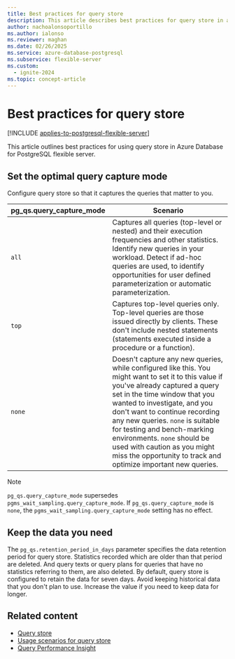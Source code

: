 ```yaml
---
title: Best practices for query store
description: This article describes best practices for query store in an Azure Database for PostgreSQL flexible server.
author: nachoalonsoportillo
ms.author: ialonso
ms.reviewer: maghan
ms.date: 02/26/2025
ms.service: azure-database-postgresql
ms.subservice: flexible-server
ms.custom:
  - ignite-2024
ms.topic: concept-article
---
```


# Best practices for query store

[!INCLUDE [applies-to-postgresql-flexible-server](~/reusable-content/ce-skilling/azure/includes/postgresql/includes/applies-to-postgresql-flexible-server.md)]

This article outlines best practices for using query store in Azure Database for PostgreSQL flexible server.

## Set the optimal query capture mode

Configure query store so that it captures the queries that matter to you.

| **pg_qs.query_capture_mode** | **Scenario** |
|---|---|
| `all`	| Captures all queries (top-level or nested) and their execution frequencies and other statistics. Identify new queries in your workload. Detect if ad-hoc queries are used, to identify opportunities for user defined parameterization or automatic parameterization. |
| `top` | Captures top-level queries only. Top-level queries are those issued directly by clients. These don't include nested statements (statements executed inside a procedure or a function). |
| `none` | Doesn't capture any new queries, while configured like this. You might want to set it to this value if you've already captured a query set in the time window that you wanted to investigate, and you don't want to continue recording any new queries. `none` is suitable for testing and bench-marking environments. `none` should be used with caution as you might miss the opportunity to track and optimize important new queries. |


> [!NOTE] 
> `pg_qs.query_capture_mode` supersedes `pgms_wait_sampling.query_capture_mode`. If `pg_qs.query_capture_mode` is `none`, the `pgms_wait_sampling.query_capture_mode` setting has no effect. 


## Keep the data you need

The `pg_qs.retention_period_in_days` parameter specifies the data retention period for query store. Statistics recorded which are older than that period are deleted. And query texts or query plans for queries that have no statistics referring to them, are also deleted. By default, query store is configured to retain the data for seven days. Avoid keeping historical data that you don't plan to use. Increase the value if you need to keep data for longer.


## Related content

- [Query store](concepts-query-store.md)
- [Usage scenarios for query store](concepts-query-store-scenarios.md)
- [Query Performance Insight](concepts-query-performance-insight.md)
